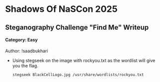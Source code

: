 # 						Shadows Of NaSCon 2025

## 			Steganography Challenge "Find Me" Writeup

#### Category: Easy

Author: !saadbukhari

- Using stegseek on the image with rockyou.txt as the wordlist will give you the flag. 

  ```bash
  stegseek BlackCellLogo.jpg /usr/share/wordlists/rockyou.txt
  ```

  